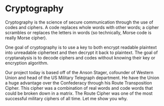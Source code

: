 # Cryptography

Cryptography is the science of secure communication through the use of codes and ciphers. A
code replaces whole words with other words; a cipher scrambles or replaces the letters in
words (so technically, Morse code is really Morse cipher). 

One goal of cryptography is to use a key to both encrypt readable plaintext into unreadable 
ciphertext and then decrypt it back to plaintext. The goal of cryptanalysis is to decode 
ciphers and codes without knowing their key or encryption algorithm.

Our project today is based off of the Anson Stager, cofounder of Western Union and head 
of the US Military Telegraph department. He have the Union a huge advantage over the 
Confederacy through his Route Transposition Cipher. This cipher was a combination of real 
words and code words that could be broken down in a matrix. The Route Cipher was one of the 
most successful military ciphers of all time. Let me show you why. 
